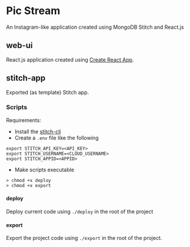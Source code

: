 # Pic Stream

An Instagram-like application created using MongoDB Stitch and React.js

## web-ui

React.js application created using [Create React App](https://github.com/facebook/create-react-app).

## stitch-app

Exported (as template) Stitch app.

### Scripts

Requirements:

- Install the [stitch-cli](https://docs.mongodb.com/stitch/import-export/stitch-cli-reference/)
- Create a `.env` file like the following

```
export STITCH_API_KEY=<API_KEY>
export STITCH_USERNAME=<CLOUD_USERNAME>
export STITCH_APPID=<APPID>
```

- Make scripts executable

```
> chmod +x deploy
> chmod +x export
```

#### deploy

Deploy current code using `./deploy` in the root of the project

#### export

Export the project code using `./export` in the root of the project.
